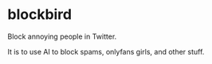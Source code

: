 # blockbird
Block annoying people in Twitter.

It is to use AI to block spams, onlyfans girls, and other stuff.
